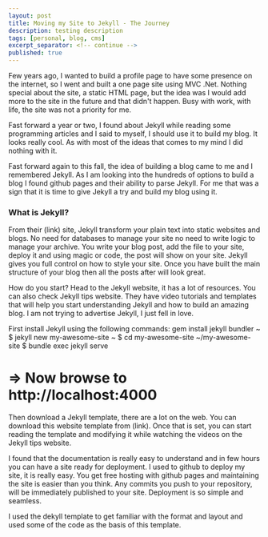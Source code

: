 ```yaml
---
layout: post
title: Moving my Site to Jekyll - The Journey
description: testing description
tags: [personal, blog, cms]
excerpt_separator: <!-- continue -->
published: true
---
```


Few years ago, I wanted to build a profile page to have some presence on the internet, so I went and built a one page site using MVC .Net. Nothing special about the site, a static HTML page, but the idea was I would add more to the site in the future and that didn't happen. Busy with work, with life, the site was not a priority for me.

Fast forward a year or two, I found about Jekyll while reading some programming articles and I said to myself, I should use it to build my blog. It looks really cool. As with most of the ideas that comes to my mind I did nothing with it.

Fast forward again to this fall, the idea of building a blog came to me and I remembered Jekyll. As I am looking into the hundreds of options to build a blog I found github pages and their ability to parse Jekyll. For me that was a sign that it is time to give Jekyll a try and build my blog using it.

<!-- continue -->

### What is Jekyll?

From their (link) site, Jekyll transform your plain text into static websites and blogs. No need for databases to manage your site no need to write logic to manage your archive. You write your blog post, add the file to your site, deploy it and using magic or code, the post will show on your site. Jekyll gives you full control on how to style your site.  Once you have built the main structure of your blog then all the posts after will look great.

How do you start?
Head to the Jekyll website, it has a lot of resources. You can also check Jekyll tips website. They have video tutorials and templates that will help you start understanding Jekyll and how to build an amazing blog. I am not trying to advertise Jekyll, I just fell in love.

First install Jekyll using the following commands:
gem install jekyll bundler
~ $ jekyll new my-awesome-site
~ $ cd my-awesome-site
~/my-awesome-site $ bundle exec jekyll serve
# => Now browse to http://localhost:4000

Then download a Jekyll template, there are a lot on the web. You can download this website template from (link).
Once that is set, you can start reading the template and modifying it while watching the videos on the Jekyll tips website.

I found that the documentation is really easy to understand and in few hours you can have a site ready for deployment. I used to github to deploy my site, it is really easy. You get free hosting with github pages and maintaining the site is easier than you think. Any commits you push to your repository, will be immediately published to your site. Deployment is so simple and seamless.

I used the dekyll template to get familiar with the format and layout and used some of the code as the basis of this template.

